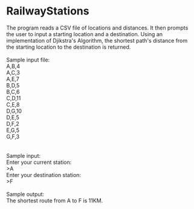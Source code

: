 # RailwayStations

The program reads a CSV file of locations and distances. It then prompts the user to input a starting location and a destination. Using an implementation of Djikstra's Algorithm, the shortest path's distance from the starting location to the destination is returned.<br />
<br />
Sample input file:<br />
A,B,4<br />
A,C,3<br />
A,E,7<br />
B,D,5<br />
B,C,6<br />
C,D,11<br />
C,E,8<br />
D,G,10<br />
D,E,5<br />
D,F,2<br />
E,G,5<br />
G,F,3<br />
<br /><br />
Sample input:<br />
Enter your current station:<br />
\>A<br />
Enter your destination station:<br />
\>F<br />
<br />
Sample output:<br />
The shortest route from A to F is 11KM.

